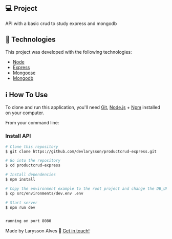 ## 💻 Project
API with a basic crud to study express and mongodb

## :rocket: Technologies

This project was developed with the following technologies:

- [Node][nodejs]
- [Express][expressjs]
- [Mongoose][mongoose]
- [Mongodb][mongodb]

## :information_source: How To Use

To clone and run this application, you'll need [Git](https://git-scm.com), [Node.js][nodejs] + [Npm][npm] installed on your computer.

From your command line:

### Install API 

```bash
# Clone this repository
$ git clone https://github.com/devlarysson/productcrud-express.git

# Go into the repository
$ cd productcrud-express

# Install dependencies
$ npm install

# Copy the environment example to the root project and change the DB_URI variable to your database uri
$ cp src/environments/dev.env .env

# Start server
$ npm run dev


running on port 8080
```

Made by Larysson Alves :wave: [Get in touch!](https://www.linkedin.com/in/larysson-alves/)

[nodejs]: https://nodejs.org/
[expressjs]: https://expressjs.com/pt-br/
[vs]: https://code.visualstudio.com/
[npm]: https://www.npmjs.com/
[mongoose]: https://mongoosejs.com/
[mongodb]: https://www.mongodb.com/pt-br
